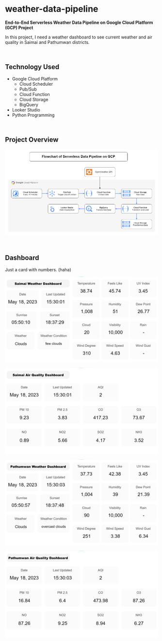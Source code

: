 # weather-data-pipeline

**End-to-End Serverless Weather Data Pipeline on Google Cloud Platform (GCP) Project**

In this project, I need a weather dashboard to see current weather and air quality in Saimai and Pathumwan districts.

$~$

## Technology Used

- Google Cloud Platform
    - Cloud Scheduler
    - Pub/Sub
    - Cloud Function
    - Cloud Storage
    - BigQuery
- Looker Studio
- Python Programming

$~$

## Project Overview
![project_overview](https://raw.githubusercontent.com/WarmNatchapol/weather-data-pipeline/main/pic/flowchart.png)

$~$

## Dashboard
Just a card with numbers. (haha)

![dashboard_1](https://raw.githubusercontent.com/WarmNatchapol/weather-data-pipeline/main/pic/saimai_weather.png)

![dashboard_2](https://raw.githubusercontent.com/WarmNatchapol/weather-data-pipeline/main/pic/saimai_air_quality.png)

![dashboard_3](https://raw.githubusercontent.com/WarmNatchapol/weather-data-pipeline/main/pic/pathumwan_weather.png)

![dashboard_4](https://raw.githubusercontent.com/WarmNatchapol/weather-data-pipeline/main/pic/pathumwan_air_quality.png)
